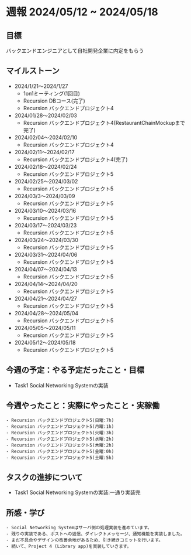 # 週報 2024/05/12 ~ 2024/05/18

## 目標
バックエンドエンジニアとして自社開発企業に内定をもらう

## マイルストーン
- 2024/1/21〜2024/1/27
    - 1on1ミーティング(1回目)
    - Recursion DBコース(完了)
    - Recursion バックエンドプロジェクト4
- 2024/01/28〜2024/02/03
    - Recursion バックエンドプロジェクト4(RestaurantChainMockupまで完了)
- 2024/02/04〜2024/02/10
    - Recursion バックエンドプロジェクト4
- 2024/02/11〜2024/02/17
    - Recursion バックエンドプロジェクト4(完了)
- 2024/02/18〜2024/02/24
    - Recursion バックエンドプロジェクト5
- 2024/02/25〜2024/03/02
    - Recursion バックエンドプロジェクト5
- 2024/03/3〜2024/03/09
    - Recursion バックエンドプロジェクト5
- 2024/03/10〜2024/03/16
    - Recursion バックエンドプロジェクト5
- 2024/03/17〜2024/03/23
    - Recursion バックエンドプロジェクト5
- 2024/03/24〜2024/03/30
    - Recursion バックエンドプロジェクト5
- 2024/03/31〜2024/04/06
    - Recursion バックエンドプロジェクト5
- 2024/04/07〜2024/04/13
    - Recursion バックエンドプロジェクト5
- 2024/04/14〜2024/04/20
    - Recursion バックエンドプロジェクト5
- 2024/04/21〜2024/04/27
    - Recursion バックエンドプロジェクト5
- 2024/04/28〜2024/05/04
    - Recursion バックエンドプロジェクト5
- 2024/05/05〜2024/05/11
    - Recursion バックエンドプロジェクト5
- 2024/05/12〜2024/05/18
    - Recursion バックエンドプロジェクト5
## 今週の予定：やる予定だったこと・目標
- Task1  Social Networking Systemの実装

## 今週やったこと：実際にやったこと・実稼働
    - Recursion バックエンドプロジェクト5(日曜:7h)
    - Recursion バックエンドプロジェクト5(月曜:1h)
    - Recursion バックエンドプロジェクト5(火曜:3h)
    - Recursion バックエンドプロジェクト5(水曜:2h)
    - Recursion バックエンドプロジェクト5(木曜:2h)
    - Recursion バックエンドプロジェクト5(金曜:0h)
    - Recursion バックエンドプロジェクト5(土曜:5h)

## タスクの進捗について
- Task1   Social Networking Systemの実装:一通り実装完

## 所感・学び
    - Social Networking Systemはサーバ側の処理実装を進めています。
    - 残りの実装である、ポストへの返信、ダイレクトメッセージ、通知機能を実装しました。
    - まだ不具合やデザインの改善余地があるため、引き続きコミットを行います。
    - 続いて、Project 4 (Library app)を実装していきます。
